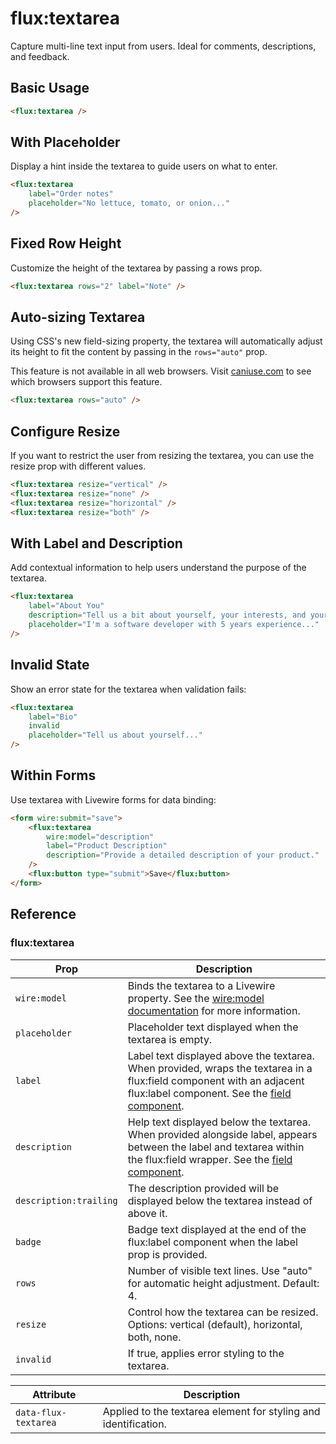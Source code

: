 # flux:textarea

Capture multi-line text input from users. Ideal for comments, descriptions, and feedback.

## Basic Usage

```html
<flux:textarea />
```

## With Placeholder

Display a hint inside the textarea to guide users on what to enter.

```html
<flux:textarea
    label="Order notes"
    placeholder="No lettuce, tomato, or onion..."
/>
```

## Fixed Row Height

Customize the height of the textarea by passing a rows prop.

```html
<flux:textarea rows="2" label="Note" />
```

## Auto-sizing Textarea

Using CSS's new field-sizing property, the textarea will automatically adjust its height to fit the content by passing in the `rows="auto"` prop.

This feature is not available in all web browsers. Visit [caniuse.com](https://caniuse.com/?search=field-sizing) to see which browsers support this feature.

```html
<flux:textarea rows="auto" />
```

## Configure Resize

If you want to restrict the user from resizing the textarea, you can use the resize prop with different values.

```html
<flux:textarea resize="vertical" />
<flux:textarea resize="none" />
<flux:textarea resize="horizontal" />
<flux:textarea resize="both" />
```

## With Label and Description

Add contextual information to help users understand the purpose of the textarea.

```html
<flux:textarea 
    label="About You" 
    description="Tell us a bit about yourself, your interests, and your experience."
    placeholder="I'm a software developer with 5 years experience..."
/>
```

## Invalid State

Show an error state for the textarea when validation fails:

```html
<flux:textarea 
    label="Bio" 
    invalid 
    placeholder="Tell us about yourself..."
/>
```

## Within Forms

Use textarea with Livewire forms for data binding:

```html
<form wire:submit="save">
    <flux:textarea 
        wire:model="description"
        label="Product Description" 
        description="Provide a detailed description of your product."
    />
    <flux:button type="submit">Save</flux:button>
</form>
```

## Reference

### flux:textarea

| Prop | Description |
| --- | --- |
| `wire:model` | Binds the textarea to a Livewire property. See the [wire:model documentation](https://livewire.laravel.com/docs/wire-model) for more information. |
| `placeholder` | Placeholder text displayed when the textarea is empty. |
| `label` | Label text displayed above the textarea. When provided, wraps the textarea in a flux:field component with an adjacent flux:label component. See the [field component](/components/field). |
| `description` | Help text displayed below the textarea. When provided alongside label, appears between the label and textarea within the flux:field wrapper. See the [field component](/components/field). |
| `description:trailing` | The description provided will be displayed below the textarea instead of above it. |
| `badge` | Badge text displayed at the end of the flux:label component when the label prop is provided. |
| `rows` | Number of visible text lines. Use "auto" for automatic height adjustment. Default: 4. |
| `resize` | Control how the textarea can be resized. Options: vertical (default), horizontal, both, none. |
| `invalid` | If true, applies error styling to the textarea. |

| Attribute | Description |
| --- | --- |
| `data-flux-textarea` | Applied to the textarea element for styling and identification. |